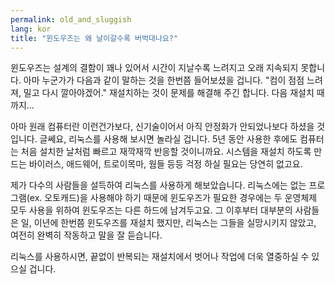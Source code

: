 ```yaml
---
permalink: old_and_sluggish
lang: kor
title: "윈도우즈는 왜 날이갈수록 버벅대나요?"
---
```


윈도우즈는 설계의 결함이 꽤나 있어서 시간이 지날수록 느려지고 오래 지속되지 못합니다. 아마 누군가가 다음과 같이 말하는 것을 한번쯤 들어보셨을 겁니다. "컴이 점점 느려져, 밀고 다시 깔아야겠어." 재설치하는 것이 문제를 해결해 주긴 합니다. 다음 재설치 때까지...

아마 원래 컴퓨터란 이런건가보다, 신기술이어서 아직 안정화가 안되었나보다 하셨을 것입니다. 글쎄요, 리눅스를 사용해 보시면 놀라실 겁니다. 5년 동안 사용한 후에도 컴퓨터는 처음 설치한 날처럼 빠르고 재깍재깍 반응할 것이니까요. 시스템을 재설치 하도록 만드는 바이러스, 애드웨어, 트로이목마, 웜들 등등 걱정 하실 필요는 당연히 없고요. 

제가 다수의 사람들을 설득하여 리눅스를 사용하게 해보았습니다. 리눅스에는 없는 프로그램(ex. 오토캐드)을 사용해야 하기 때문에 윈도우즈가 필요한 경우에는 두 운영체제 모두 사용을 위하여 윈도우즈는 다른 하드에 남겨두고요. 그 이후부터 대부분의 사람들은 일, 이년에 한번쯤 윈도우즈를 재설치 했지만, 리눅스는 그들을 실망시키지 않았고, 여전히 완벽히 작동하고 말을 잘 듣습니다.

리눅스를 사용하시면, 끝없이 반복되는 재설치에서 벗어나 작업에 더욱 열중하실 수 있으실 겁니다.




